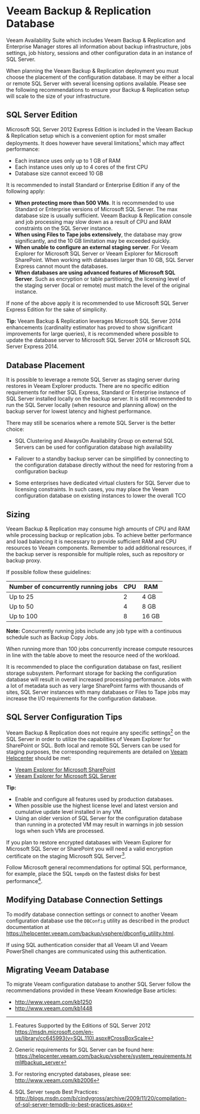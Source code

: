 # Veeam Backup & Replication Database

Veeam Availability Suite which includes Veeam Backup & Replication and Enterprise Manager stores all information about backup infrastructure, jobs settings, job history, sessions and other
configuration data in an instance of SQL Server.

When planning the Veeam Backup & Replication deployment you must choose the
placement of the configuration database. It may be either a local or remote SQL Server with several licensing options available. Please see the
following recommendations to ensure your Backup & Replication setup will
scale to the size of your infrastructure.

## SQL Server Edition

Microsoft SQL Server 2012 Express Edition is included in the Veeam
Backup & Replication setup which is a convenient option for most smaller deployments. It does however have several limitations[^1] which may affect performance:

-   Each instance uses only up to 1 GB of RAM
-   Each instance uses only up to 4 cores of the first CPU
-   Database size cannot exceed 10 GB

It is recommended to install Standard or Enterprise Edition if any of the following apply:

-   **When protecting more than 500 VMs**. It is recommended to use Standard or Enterprise versions of Microsoft SQL Server. The max database size is usually sufficient. Veeam Backup & Replication console and job processing may slow down as a result of CPU and RAM constraints on the SQL Server instance.
-   **When using Files to Tape jobs extensively**, the database may grow significantly, and the 10 GB limitation may be exceeded quickly.
-   **When unable to configure an external staging server**. For Veeam Explorer for Microsoft SQL Server or Veeam Explorer for Microsoft SharePoint. When working with databases larger than 10 GB, SQL Server Express cannot mount the databases.
-   **When databases are using advanced features of Microsoft SQL Server**. Such as encryption or table partitioning, the licensing level of the staging server (local or remote) must match the level of the original instance.

If none of the above apply it is recommended to use Microsoft SQL Server Express Edition for the sake of simplicity.

**Tip:** Veeam Backup & Replication leverages Microsoft SQL Server 2014 enhancements (cardinality estimator has proved to show significant improvements for large queries), it is recommended where possible to update the database server to Microsoft SQL Server 2014 or Microsoft SQL Server
Express 2014.

## Database Placement
It is possible to leverage a remote SQL Server as staging server during restores
in Veeam Explorer products. There are no specific edition requirements for neither SQL Express,  Standard or Enterprise instance of SQL Server installed locally on the backup server. It is still recommended to run the SQL Server locally (when resource and planning allow) on the backup server for lowest latency and highest performance.

There may still be scenarios where a remote SQL Server is the better choice:

-   SQL Clustering and AlwaysOn Availability Group on external SQL
    Servers can be used for configuration database high availability

-   Failover to a standby backup server can be simplified by connecting to
    the configuration database directly without the need for restoring from
    a configuration backup

-   Some enterprises have dedicated virtual clusters for SQL Server due
    to licensing constraints. In such cases, you may place the Veeam
    configuration database on existing instances to lower the overall TCO

## Sizing
Veeam Backup & Replication may consume high amounts of CPU and RAM while
processing backup or replication jobs. To achieve better performance and load balancing it is necessary to provide sufficient RAM and CPU resources to Veeam components.  Remember to add additional resources, if the backup server is responsible for multiple roles, such as repository or backup proxy.

If possible follow these guidelines:

| Number of concurrently running jobs | CPU | RAM   |
| ------------------------------------|---- | ------|
| Up to 25                            |  2  | 4 GB  |
| Up to 50                            |  4  | 8 GB  |
| Up to 100                           |  8  | 16 GB |

**Note:** Concurrently running jobs include any job type with a continuous schedule such as Backup Copy Jobs.

When running more than 100 jobs concurrently increase compute
resources in line with the table above to meet the resource need of the workload.

It is recommended to place the configuration database on fast, resilient
storage subsystem. Performant storage for backing the configuration database will result in overall increased processing performance. Jobs with a lot of metadata such as very large SharePoint farms with thousands of sites,
SQL Server instances with many databases or Files to Tape jobs may increase
the I/O requirements for the configuration database.

## SQL Server Configuration Tips
Veeam Backup & Replication does not require any specific settings[^2] on the SQL Server in order to utilize the capabilities of Veeam Explorer for SharePoint or SQL. Both local and remote SQL Servers can be used for staging purposes, the corresponding requirements are detailed on
[Veeam Helpcenter](https://helpcenter.veeam.com) should be met:

-   [Veeam Explorer for Microsoft SharePoint](https://helpcenter.veeam.com/backup/explorers/vesp_staging_microsoft_sql_server.html)
-   [Veeam Explorer for Microsoft SQL Server](https://helpcenter.veeam.com/backup/explorers/vesql_systemreqs.html)

**Tip:**
- Enable and configure all features used by production databases.
- When possible use the highest license level and latest version and cumulative update level installed in any VM.
- Using an older version of SQL Server for the configuration database than running in a protected VM may result in warnings in job session logs when such VMs are processed.

If you plan to restore encrypted databases with Veeam Explorer for
Microsoft SQL Server or SharePoint you will need a
valid encryption certificate on the staging Microsoft SQL Server[^3].

Follow Microsoft general recommendations for optimal SQL performance, for example, place the SQL `tempdb` on the fastest disks for best performance[^5].

## Modifying Database Connection Settings
To modify database connection settings or connect to another Veeam
configuration database use the `DBConfig` utility as described in
the product documentation at
<https://helpcenter.veeam.com/backup/vsphere/dbconfig_utility.html>.

If using SQL authentication consider that all Veeam UI and Veeam
PowerShell changes are communicated using this authentication.

## Migrating Veeam Database
To migrate Veeam configuration database to another SQL Server follow
the recommendations provided in these Veeam Knowledge Base articles:

-   <http://www.veeam.com/kb1250>
-   <http://www.veeam.com/kb1448>


[^1]: Features Supported by the Editions of SQL Server 2012 <https://msdn.microsoft.com/en-us/library/cc645993(v=SQL.110).aspx#CrossBoxScale>

[^2]: Generic requirements for SQL Server can be found here: <https://helpcenter.veeam.com/backup/vsphere/system_requirements.html#backup_server>

[^3]: For restoring encrypted databases, please see: <http://www.veeam.com/kb2006>

[^5]: SQL Server `tempdb` Best Practices: <http://blogs.msdn.com/b/cindygross/archive/2009/11/20/compilation-of-sql-server-tempdb-io-best-practices.aspx>
